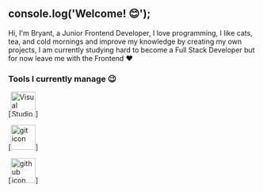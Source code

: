 ## console.log('Welcome! 😊');

Hi, I'm Bryant, a Junior Frontend Developer, I love programming, I like cats, tea, and cold mornings and improve my knowledge by creating my own projects, I am currently studying hard to become a Full Stack Developer but for now leave me with the Frontend ❤

### Tools I currently manage 😉

[<img width="50px" height="50px" src="https://img.icons8.com/fluency/2x/visual-studio-code-2019.png" alt="Visual Studio Code icon" title="Visual Studio Code" />]

[<img width="50px" height="50px" src="https://img.icons8.com/color/2x/git.png" alt="git icon" title="git" />]

[<img width="50px" height="50px" src="https://img.icons8.com/ios-filled/2x/github.png" alt="github icon" title="github">]
